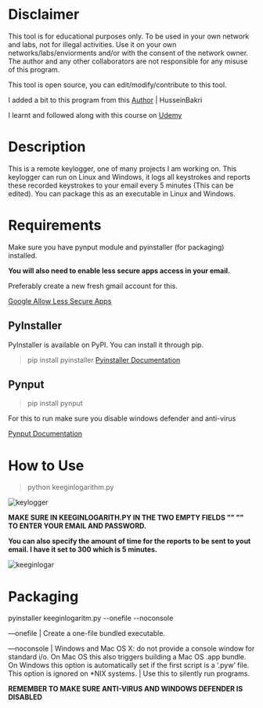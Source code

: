 # Disclaimer 
This tool is for educational purposes only. To be used in your own network and labs, not for illegal activities. Use it on your own networks/labs/enviorments and/or with the consent of the network owner. The author and any other collaborators are not responsible for any misuse of this program.

This tool is open source, you can edit/modify/contribute to this tool.

I added a bit to this program from this [Author](https://github.com/HusseinBakri/Tanit-Keylogger) | HusseinBakri 

I learnt and followed along with this course on [Udemy](https://www.udemy.com/course/learn-python-and-ethical-hacking-from-scratch/)


# Description
This is a remote keylogger, one of many projects I am working on. This keylogger can run on Linux and Windows, it logs all keystrokes and reports these recorded keystrokes to your email every 5 minutes (This can be edited). You can package this as an executable in Linux and Windows.

# Requirements 
Make sure you have pynput module and pyinstaller (for packaging) installed.

**You will also need to enable less secure apps access in your email.**

Preferably create a new fresh gmail account for this.

[Google Allow Less Secure Apps](https://support.google.com/accounts/answer/6010255?hl=en)


## PyInstaller

PyInstaller is available on PyPI. You can install it through pip.

>pip install pyinstaller
[Pyinstaller Documentation](https://pyinstaller.readthedocs.io/en/stable/)

## Pynput
> pip install pynput 
> 
For this to run make sure you disable windows defender and anti-virus

[Pynput Documentation](https://pynput.readthedocs.io/en/latest/)

# How to Use 

> python keeginlogarithm.py

![keylogger](https://user-images.githubusercontent.com/55252902/148361151-f3dd8e7d-6992-4e79-b2b7-ec8a191a7efc.JPG)


**MAKE SURE IN KEEGINLOGARITH.PY IN THE TWO EMPTY FIELDS "" "" TO ENTER YOUR EMAIL AND PASSWORD.**

**You can also specify the amount of time for the reports to be sent to yout email. I have it set to 300 which is 5 minutes.**

![keeginlogar](https://user-images.githubusercontent.com/55252902/148360538-cdf43792-68ef-48db-9574-9cbcf33e36f1.JPG)


# Packaging 

pyinstaller keeginlogaritm.py --onefile --noconsole

—onefile | Create a one-file bundled executable.

—noconsole | Windows and Mac OS X: do not provide a console window for standard i/o. On Mac OS this also triggers building a Mac OS .app bundle. On Windows this option is automatically set if the first script is a ‘.pyw’ file. This option is ignored on *NIX systems. | Use this to silently run programs.

**REMEMBER TO MAKE SURE ANTI-VIRUS AND WINDOWS DEFENDER IS DISABLED**




